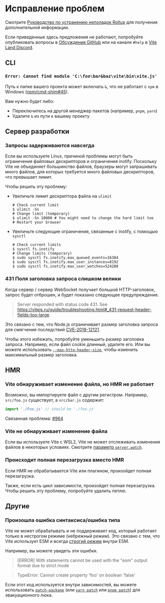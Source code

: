 # Исправление проблем

Смотрите [Руководство по устранению неполадок Rollup](https://rollupjs.org/guide/en/#troubleshooting) для получения дополнительной информации.

Если приведенные здесь предложения не работают, попробуйте опубликовать вопросы в [Обсуждения GitHub](https://github.com/vitejs/vite/discussions) или на канале `#help` в [Vite Land Discord](https://chat.vitejs.dev).

## CLI

### `Error: Cannot find module 'C:\foo\bar&baz\vite\bin\vite.js'`

Путь к папке вашего проекта может включать `&`, что не работает с `npm` в Windows ([npm/cmd-shim#45](https://github.com/npm/cmd-shim/issues/45)).

Вам нужно будет либо:

- Переключитесь на другой менеджер пакетов (например, `pnpm`, `yarn`)
- Удалите `&` из пути к вашему проекту

## Сервер разработки

### Запросы задерживаются навсегда

Если вы используете Linux, причиной проблемы могут быть ограничения файловых дескрипторов и ограничения inotify. Поскольку Vite не объединяет большинство файлов, браузеры могут запрашивать много файлов, для которых требуется много файловых дескрипторов, что превышает лимит.

Чтобы решить эту проблему:

- Увеличьте лимит дескриптора файла на `ulimit`

  ```shell
  # Check current limit
  $ ulimit -Sn
  # Change limit (temporary)
  $ ulimit -Sn 10000 # You might need to change the hard limit too
  # Restart your browser
  ```

- Увеличьте следующие ограничения, связанные с inotify, с помощью `sysctl`

  ```shell
  # Check current limits
  $ sysctl fs.inotify
  # Change limits (temporary)
  $ sudo sysctl fs.inotify.max_queued_events=16384
  $ sudo sysctl fs.inotify.max_user_instances=8192
  $ sudo sysctl fs.inotify.max_user_watches=524288
  ```

### 431 Поля заголовка запроса слишком велики

Когда сервер / сервер WebSocket получает большой HTTP-заголовок, запрос будет отброшен, и будет показано следующее предупреждение.

> Server responded with status code 431. See https://vitejs.ru/guide/troubleshooting.html#_431-request-header-fields-too-large.

Это связано с тем, что Node.js ограничивает размер заголовка запроса для смягчения последствий [CVE-2018-12121](https://www.cve.org/CVERecord?id=CVE-2018-12121).

Чтобы этого избежать, попробуйте уменьшить размер заголовка запроса. Например, если файл cookie длинный, удалите его. Или вы можете использовать [`--max-http-header-size`](https://nodejs.org/api/cli.html#--max-http-header-sizesize), чтобы изменить максимальный размер заголовка.

## HMR

### Vite обнаруживает изменение файла, но HMR не работает

Возможно, вы импортируете файл с другим регистром. Например, `src/foo.js` существует, а `src/bar.js` содержит:

```js
import './Foo.js' // should be './foo.js'
```

Связанная проблема: [#964](https://github.com/vitejs/vite/issues/964)

### Vite не обнаруживает изменение файла

Если вы используете Vite с WSL2, Vite не может отслеживать изменения файлов в некоторых условиях. Смотрите [параметр `server.watch`](/config/server-options.md#server-watch).

### Происходит полная перезагрузка вместо HMR

Если HMR не обрабатывается Vite или плагином, произойдет полная перезагрузка.

Также, если есть цикл зависимости, произойдет полная перезагрузка. Чтобы решить эту проблему, попробуйте удалить петлю.

## Другие

### Произошла ошибка синтаксиса/ошибка типа

Vite не может обрабатывать и не поддерживает код, который работает только в нестрогом режиме (небрежный режим). Это связано с тем, что Vite использует ESM и всегда [строгий режим](https://developer.mozilla.org/en-US/docs/Web/JavaScript/Reference/Strict_mode) внутри ESM.

Например, вы можете увидеть эти ошибки.

> [ERROR] With statements cannot be used with the "esm" output format due to strict mode

> TypeError: Cannot create property 'foo' on boolean 'false'

Если этот код используется внутри зависимостей, вы можете использовать [`patch-package`](https://github.com/ds300/patch-package) (или [`yarn patch`](https://yarnpkg.com/cli/patch) или [`pnpm patch`](https://pnpm.io/cli/patch)) для эвакуационного люка.

